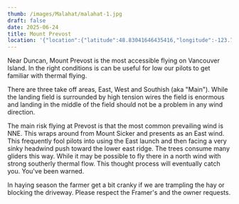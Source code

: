 ```yaml
---
thumb: /images/Malahat/malahat-1.jpg
draft: false
date: 2025-06-24
title: Mount Prevost
location: '{"location":{"latitude":48.83041646435416,"longitude":-123.76945346538412,"elevation":716.085457211098},"view":{"latitude":48.825016542273765,"longitude":-123.76755500199893,"height":1283.2833954891516,"heading":346.3426501306282,"pitch":-42.74955517580397,"roll":359.99980756153764}}'
---
```

Near Duncan, Mount Prevost is the most accessible flying on Vancouver Island. In the right conditions is can be useful for low our pilots to get familiar with thermal flying.  
  
There are three take off areas, East, West and Southish (aka "Main"). While the landing field is surrounded by high tension wires the field is enormous and landing in the middle of the field should not be a problem in any wind direction.  
  
The main risk flying at Prevost is that the most common prevailing wind is NNE. This wraps around from Mount Sicker and presents as an East wind. This frequently fool pilots into using the East launch and then facing a very sinky headwind push toward the lower east ridge. The trees consume many gliders this way. While it may be possible to fly there in a north wind with strong southerly thermal flow. This thought process will eventually catch you. You've been warned.  
  
In haying season the farmer get a bit cranky if we are trampling the hay or blocking the driveway. Please respect the Framer's and the owner requests.